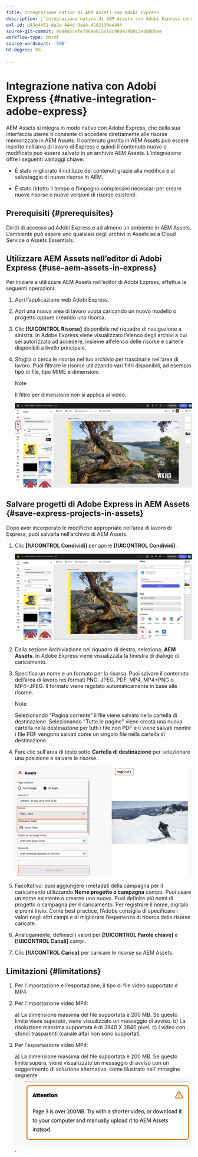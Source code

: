 ```yaml
---
title: Integrazione nativa di AEM Assets con Adobi Express
description: L’integrazione nativa di AEM Assets con Adobi Express consente di accedere direttamente alle risorse memorizzate in AEM Assets dall’interfaccia utente di Adobi Express.
exl-id: d43e4451-da2a-444d-9aa4-4282130ee44f
source-git-commit: 9044d5cefe7064a015c18c988e29b8c2e8088bae
workflow-type: tm+mt
source-wordcount: '598'
ht-degree: 9%

---
```


# Integrazione nativa con Adobi Express {#native-integration-adobe-express}

AEM Assets si integra in modo nativo con Adobe Express, che dalla sua interfaccia utente ti consente di accedere direttamente alle risorse memorizzate in AEM Assets. Il contenuto gestito in AEM Assets può essere inserito nell’area di lavoro di Express e quindi il contenuto nuovo o modificato può essere salvato in un archivio AEM Assets. L’integrazione offre i seguenti vantaggi chiave:

* È stato migliorato il riutilizzo dei contenuti grazie alla modifica e al salvataggio di nuove risorse in AEM.

* È stato ridotto il tempo e l’impegno complessivi necessari per creare nuove risorse o nuove versioni di risorse esistenti.

## Prerequisiti {#prerequisites}

Diritti di accesso ad Adobi Express e ad almeno un ambiente in AEM Assets. L’ambiente può essere uno qualsiasi degli archivi in Assets as a Cloud Service o Assets Essentials.


## Utilizzare AEM Assets nell’editor di Adobi Express {#use-aem-assets-in-express}

Per iniziare a utilizzare AEM Assets nell’editor di Adobi Express, effettua le seguenti operazioni:

1. Apri l’applicazione web Adobi Express.

2. Apri una nuova area di lavoro vuota caricando un nuovo modello o progetto oppure creando una risorsa.

3. Clic **[!UICONTROL Risorse]** disponibile nel riquadro di navigazione a sinistra. In Adobe Express viene visualizzato l’elenco degli archivi a cui sei autorizzato ad accedere, insieme all’elenco delle risorse e cartelle disponibili a livello principale.

4. Sfoglia o cerca le risorse nel tuo archivio per trascinarle nell’area di lavoro. Puoi filtrare le risorse utilizzando vari filtri disponibili, ad esempio tipo di file, tipo MIME e dimensioni.

   >[!NOTE]
   >
   >Il filtro per dimensione non si applica ai video.

   ![Inclusione delle risorse dal componente aggiuntivo di Assets](assets/adobe-express-native-integration.png)


## Salvare progetti di Adobe Express in AEM Assets {#save-express-projects-in-assets}

Dopo aver incorporato le modifiche appropriate nell’area di lavoro di Express, puoi salvarla nell’archivio di AEM Assets.

1. Clic **[!UICONTROL Condividi]** per aprire **[!UICONTROL Condividi]** .

   ![Salvare le risorse in AEM](assets/adobe-express-share.png)

2. Dalla sezione Archiviazione nel riquadro di destra, seleziona, **AEM Assets**. In Adobe Express viene visualizzata la finestra di dialogo di caricamento.
3. Specifica un nome e un formato per la risorsa. Puoi salvare il contenuto dell’area di lavoro nei formati PNG, JPEG, PDF, MP4, MP4+PNG o MP4+JPEG. Il formato viene regolato automaticamente in base alle risorse.

   >[!NOTE]
   >
   >Selezionando &quot;Pagina corrente&quot; il file viene salvato nella cartella di destinazione. Selezionando &quot;Tutte le pagine&quot; viene creata una nuova cartella nella destinazione per tutti i file non PDF e li viene salvati mentre i file PDF vengono salvati come un singolo file nella cartella di destinazione.

4. Fare clic sull&#39;area di testo sotto **Cartella di destinazione** per selezionare una posizione e salvare le risorse.

   ![Salvare le risorse in AEM](/help/assets/assets/page-selection-and-destination-folder.png)

5. Facoltativo: puoi aggiungere i metadati della campagna per il caricamento utilizzando **Nome progetto o campagna** campo. Puoi usare un nome esistente o crearne uno nuovo. Puoi definire più nomi di progetto o campagna per il caricamento. Per registrare il nome, digitalo e premi Invio.
Come best practice, l’Adobe consiglia di specificare i valori negli altri campi e di migliorare l’esperienza di ricerca delle risorse caricate.

6. Analogamente, definisci i valori per **[!UICONTROL Parole chiave]** e **[!UICONTROL Canali]** campi.

7. Clic **[!UICONTROL Carica]** per caricare le risorse su AEM Assets.




## Limitazioni {#limitations}

1. Per l&#39;importazione e l&#39;esportazione, il tipo di file video supportato è MP4.

2. Per l&#39;importazione video MP4:

   a) La dimensione massima del file supportata è 200 MB. Se questo limite viene superato, viene visualizzato un messaggio di avviso.
b) La risoluzione massima supportata è di 3840 X 3840 pixel.
c) I video con sfondi trasparenti (canale alfa) non sono supportati.

3. Per l&#39;esportazione video MP4:

   a) La dimensione massima del file supportata è 200 MB. Se questo limite supera, viene visualizzato un messaggio di avviso con un suggerimento di soluzione alternativa, come illustrato nell&#39;immagine seguente
   ![avviso con soluzione alternativa](/help/assets/assets/alert-with-workaround.png).
